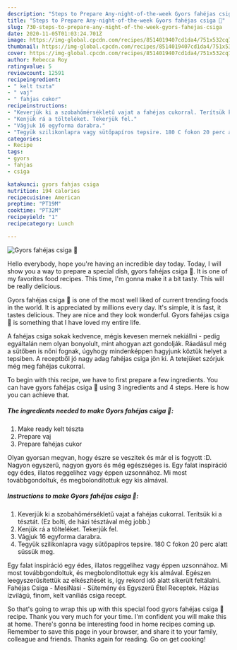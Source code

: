 ```yaml
---
description: "Steps to Prepare Any-night-of-the-week Gyors fahéjas csiga 🐌"
title: "Steps to Prepare Any-night-of-the-week Gyors fahéjas csiga 🐌"
slug: 730-steps-to-prepare-any-night-of-the-week-gyors-fahejas-csiga
date: 2020-11-05T01:03:24.701Z
image: https://img-global.cpcdn.com/recipes/8514019407cd1da4/751x532cq70/gyors-fahejas-csiga-🐌-recept-foto.jpg
thumbnail: https://img-global.cpcdn.com/recipes/8514019407cd1da4/751x532cq70/gyors-fahejas-csiga-🐌-recept-foto.jpg
cover: https://img-global.cpcdn.com/recipes/8514019407cd1da4/751x532cq70/gyors-fahejas-csiga-🐌-recept-foto.jpg
author: Rebecca Roy
ratingvalue: 5
reviewcount: 12591
recipeingredient:
- " kelt tszta"
- " vaj"
- " fahjas cukor"
recipeinstructions:
- "Keverjük ki a szobahőmérsékletű vajat a fahéjas cukorral. Terítsük ki a tésztát. (Ez bolti, de házi tésztával még jobb.)"
- "Kenjük rá a tölteléket. Tekerjük fel."
- "Vágjuk 16 egyforma darabra."
- "Tegyük szilikonlapra vagy sütőpapíros tepsire. 180 C fokon 20 perc alatt süssük meg."
categories:
- Recipe
tags:
- gyors
- fahjas
- csiga

katakunci: gyors fahjas csiga 
nutrition: 194 calories
recipecuisine: American
preptime: "PT19M"
cooktime: "PT32M"
recipeyield: "1"
recipecategory: Lunch

---
```



![Gyors fahéjas csiga 🐌](https://img-global.cpcdn.com/recipes/8514019407cd1da4/751x532cq70/gyors-fahejas-csiga-🐌-recept-foto.jpg)

Hello everybody, hope you're having an incredible day today. Today, I will show you a way to prepare a special dish, gyors fahéjas csiga 🐌. It is one of my favorites food recipes. This time, I'm gonna make it a bit tasty. This will be really delicious.

Gyors fahéjas csiga 🐌 is one of the most well liked of current trending foods in the world. It is appreciated by millions every day. It's simple, it is fast, it tastes delicious. They are nice and they look wonderful. Gyors fahéjas csiga 🐌 is something that I have loved my entire life.

A fahéjas csiga sokak kedvence, mégis kevesen mernek nekiállni - pedig egyáltalán nem olyan bonyolult, mint ahogyan azt gondolják. Ráadásul még a sütőben is nőni fognak, úgyhogy mindenképpen hagyjunk köztük helyet a tepsiben. A receptből jó nagy adag fahéjas csiga jön ki. A tetejüket szórjuk még meg fahéjas cukorral.


To begin with this recipe, we have to first prepare a few ingredients. You can have gyors fahéjas csiga 🐌 using 3 ingredients and 4 steps. Here is how you can achieve that.

<!--inarticleads1-->

##### The ingredients needed to make Gyors fahéjas csiga 🐌:

1. Make ready  kelt tészta
1. Prepare  vaj
1. Prepare  fahéjas cukor


Olyan gyorsan megvan, hogy észre se veszitek és már el is fogyott :D. Nagyon egyszerű, nagyon gyors és még egészséges is. Egy falat inspiráció egy édes, illatos reggelihez vagy éppen uzsonnához. Mi most továbbgondoltuk, és megbolondítottuk egy kis almával. 

<!--inarticleads2-->

##### Instructions to make Gyors fahéjas csiga 🐌:

1. Keverjük ki a szobahőmérsékletű vajat a fahéjas cukorral. Terítsük ki a tésztát. (Ez bolti, de házi tésztával még jobb.)
1. Kenjük rá a tölteléket. Tekerjük fel.
1. Vágjuk 16 egyforma darabra.
1. Tegyük szilikonlapra vagy sütőpapíros tepsire. 180 C fokon 20 perc alatt süssük meg.


Egy falat inspiráció egy édes, illatos reggelihez vagy éppen uzsonnához. Mi most továbbgondoltuk, és megbolondítottuk egy kis almával. Egészen leegyszerűsítettük az elkészítését is, így rekord idő alatt sikerült feltálalni. Fahéjas Csiga - MesiNasi - Sütemény és Egyszerű Étel Receptek. Házias ízvilágú, finom, kelt vaníliás csiga recept. 

So that's going to wrap this up with this special food gyors fahéjas csiga 🐌 recipe. Thank you very much for your time. I'm confident you will make this at home. There's gonna be interesting food in home recipes coming up. Remember to save this page in your browser, and share it to your family, colleague and friends. Thanks again for reading. Go on get cooking!
